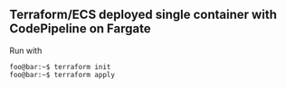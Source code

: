
## Terraform/ECS deployed single container with CodePipeline on Fargate

Run with
```console
foo@bar:~$ terraform init
foo@bar:~$ terraform apply
```

